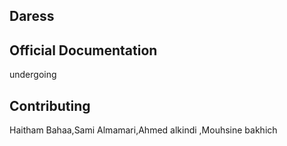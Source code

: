 ## Daress

## Official Documentation

undergoing

## Contributing

Haitham Bahaa,Sami Almamari,Ahmed alkindi ,Mouhsine bakhich
